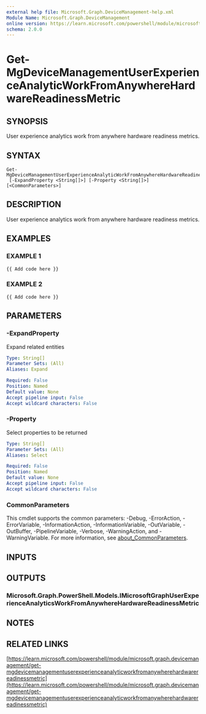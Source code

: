 ```yaml
---
external help file: Microsoft.Graph.DeviceManagement-help.xml
Module Name: Microsoft.Graph.DeviceManagement
online version: https://learn.microsoft.com/powershell/module/microsoft.graph.devicemanagement/get-mgdevicemanagementuserexperienceanalyticworkfromanywherehardwarereadinessmetric
schema: 2.0.0
---
```


# Get-MgDeviceManagementUserExperienceAnalyticWorkFromAnywhereHardwareReadinessMetric

## SYNOPSIS
User experience analytics work from anywhere hardware readiness metrics.

## SYNTAX

```
Get-MgDeviceManagementUserExperienceAnalyticWorkFromAnywhereHardwareReadinessMetric
 [-ExpandProperty <String[]>] [-Property <String[]>] [<CommonParameters>]
```

## DESCRIPTION
User experience analytics work from anywhere hardware readiness metrics.

## EXAMPLES

### EXAMPLE 1
```
{{ Add code here }}
```

### EXAMPLE 2
```
{{ Add code here }}
```

## PARAMETERS

### -ExpandProperty
Expand related entities

```yaml
Type: String[]
Parameter Sets: (All)
Aliases: Expand

Required: False
Position: Named
Default value: None
Accept pipeline input: False
Accept wildcard characters: False
```

### -Property
Select properties to be returned

```yaml
Type: String[]
Parameter Sets: (All)
Aliases: Select

Required: False
Position: Named
Default value: None
Accept pipeline input: False
Accept wildcard characters: False
```

### CommonParameters
This cmdlet supports the common parameters: -Debug, -ErrorAction, -ErrorVariable, -InformationAction, -InformationVariable, -OutVariable, -OutBuffer, -PipelineVariable, -Verbose, -WarningAction, and -WarningVariable. For more information, see [about_CommonParameters](http://go.microsoft.com/fwlink/?LinkID=113216).

## INPUTS

## OUTPUTS

### Microsoft.Graph.PowerShell.Models.IMicrosoftGraphUserExperienceAnalyticsWorkFromAnywhereHardwareReadinessMetric
## NOTES

## RELATED LINKS

[https://learn.microsoft.com/powershell/module/microsoft.graph.devicemanagement/get-mgdevicemanagementuserexperienceanalyticworkfromanywherehardwarereadinessmetric](https://learn.microsoft.com/powershell/module/microsoft.graph.devicemanagement/get-mgdevicemanagementuserexperienceanalyticworkfromanywherehardwarereadinessmetric)


